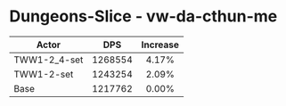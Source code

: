 # Dungeons-Slice - vw-da-cthun-me
| Actor | DPS | Increase |
|---|:---:|:---:|
|TWW1-2_4-set|1268554|4.17%|
|TWW1-2-set|1243254|2.09%|
|Base|1217762|0.00%|
